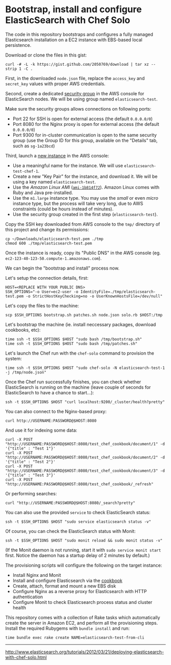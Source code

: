 Bootstrap, install and configure ElasticSearch with Chef Solo
=============================================================

The code in this repository bootstraps and configures a fully managed
Elasticsearch installation on a EC2 instance with EBS-based local persistence.

Download or clone the files in this gist:

    curl -# -L -k https://gist.github.com/2050769/download | tar xz --strip 1 -C .

First, in the downloaded `node.json` file, replace the `access_key` and `secret_key`
values with proper AWS credentials.

Second, create a dedicated [security group](https://console.aws.amazon.com/ec2/home?region=us-east-1#s=SecurityGroups)
in the AWS console for ElasticSearch nodes. We will be using group named `elasticsearch-test`.

Make sure the security groups allows connections on following ports:

* Port 22 for SSH is open for external access (the default `0.0.0.0/0`)
* Port 8080 for the Nginx proxy is open for external access (the default `0.0.0.0/0`)
* Port 9300 for in-cluster communication is open to the same security group (use the Group ID for this group,
  available on the "Details" tab, such as `sg-1a23bcd`)

Third, launch a [new instance](https://console.aws.amazon.com/ec2/home?region=us-east-1#s=Instances) in the AWS console:

* Use a meaningful name for the instance. We will use `elasticsearch-test-chef-1`.
* Create a new "Key Pair" for the instance, and download it. We will be using a key named `elasticsearch-test`.
* Use the _Amazon Linux AMI_ ([`ami-1b814f72`](https://aws.amazon.com/amis/amazon-linux-ami-ebs-backed-64-bit)). Amazon Linux comes with Ruby and Java pre-installed.
* Use the `m1.large` instance type. You may use the _small_ or even _micro_ instance type, but the process will take very long, due to AWS constraints (could be hours instead of minutes).
* Use the security group created in the first step (`elasticsearch-test`).

Copy the SSH key downloaded from AWS console to the `tmp/` directory of this project and change its permissions:

    cp ~/Downloads/elasticsearch-test.pem ./tmp
    chmod 600 ./tmp/elasticsearch-test.pem

Once the instance is ready, copy its "Public DNS" in the AWS console
(eg. `ec2-123-40-123-50.compute-1.amazonaws.com`).

We can begin the "bootstrap and install" process now.

Let's setup the connection details, first:

    HOST=<REPLACE WITH YOUR PUBLIC DNS>
    SSH_OPTIONS="-o User=ec2-user -o IdentityFile=./tmp/elasticsearch-test.pem -o StrictHostKeyChecking=no -o UserKnownHostsFile=/dev/null"

Let's copy the files to the machine:

    scp $SSH_OPTIONS bootstrap.sh patches.sh node.json solo.rb $HOST:/tmp

Let's bootstrap the machine (ie. install neccessary packages, download cookbooks, etc):

    time ssh -t $SSH_OPTIONS $HOST "sudo bash /tmp/bootstrap.sh"
    time ssh -t $SSH_OPTIONS $HOST "sudo bash /tmp/patches.sh"

Let's launch the Chef run with the `chef-solo` command to provision the system:

    time ssh -t $SSH_OPTIONS $HOST "sudo chef-solo -N elasticsearch-test-1 -j /tmp/node.json"

Once the Chef run successfully finishes, you can check whether ElasticSearch is running on the machine
(leave couple of seconds for ElasticSearch to have a chance to start...):

    ssh -t $SSH_OPTIONS $HOST "curl localhost:9200/_cluster/health?pretty"

You can also connect to the Nginx-based proxy:

    curl http://USERNAME:PASSWORD@$HOST:8080

And use it for indexing some data:

    curl -X POST "http://USERNAME:PASSWORD@$HOST:8080/test_chef_cookbook/document/1" -d '{"title" : "Test 1"}'
    curl -X POST "http://USERNAME:PASSWORD@$HOST:8080/test_chef_cookbook/document/2" -d '{"title" : "Test 2"}'
    curl -X POST "http://USERNAME:PASSWORD@$HOST:8080/test_chef_cookbook/document/3" -d '{"title" : "Test 3"}'
    curl -X POST "http://USERNAME:PASSWORD@$HOST:8080/test_chef_cookbook/_refresh"

Or performing searches:

    curl "http://USERNAME:PASSWORD@$HOST:8080/_search?pretty"

You can also use the provided `service` to check ElasticSearch status:

    ssh -t $SSH_OPTIONS $HOST "sudo service elasticsearch status -v"

Of course, you can check the ElasticSearch status with Monit:

    ssh -t $SSH_OPTIONS $HOST "sudo monit reload && sudo monit status -v"

(If the Monit daemon is not running, start it with `sudo service monit start` first. Notice the daemon has a startup delay of 2 minutes by default.)

The provisioning scripts will configure the following on the target instance:

* Install Nginx and Monit
* Install and configure Elasticsearch via the [cookbook](https://github.com/elasticsearch/cookbook-elasticsearch)
* Create, attach, format and mount a new EBS disk
* Configure Nginx as a reverse proxy for Elasticsearch with HTTP authentication
* Configure Monit to check Elasticsearch process status and cluster health

This repository comes with a collection of Rake tasks which automatically create the server in Amazon EC2,
and perform all the provisioning steps. Install the required Rubygems with `bundle install` and run:

    time bundle exec rake create NAME=elasticsearch-test-from-cli

-----

<http://www.elasticsearch.org/tutorials/2012/03/21/deploying-elasticsearch-with-chef-solo.html>
